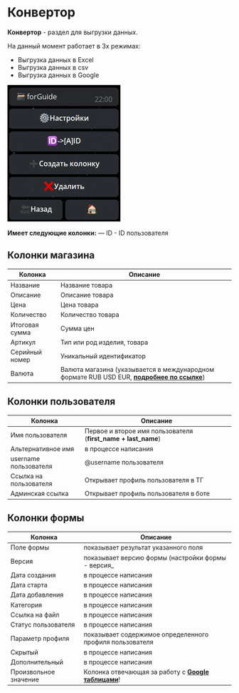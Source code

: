 # Конвертор

**Конвертор** - раздел для выгрузки данных.

На данный момент работает в 3х режимах:
* Выгрузка данных в Excel
* Выгрузка данных в csv
* Выгрузка данных в Google

![](./1.png)

**Имеет следующие колонки:**
— ID - ID пользователя

## Колонки магазина

| Колонка | Описание |
| --- | --- |
| Название | Название товара |
| Описание | Описание товара |
| Цена | Цена товара |
| Количество | Количество товара |
| Итоговая сумма | Сумма цен |
| Артикул | Тип или род изделия, товара |
| Серийный номер | Уникальный идентификатор|
| Валюта | Валюта магазина (указывается в международном формате RUB USD EUR, [**подробнее по ссылке**](https://ru.wikipedia.org/wiki/%D0%A1%D0%BF%D0%B8%D1%81%D0%BE%D0%BA_%D0%B7%D0%BD%D0%B0%D0%BA%D0%BE%D0%B2_%D0%B2%D0%B0%D0%BB%D1%8E%D1%82)) |

## Колонки пользователя

| Колонка | Описание |
| --- | --- |
| Имя пользователя | Первое и второе имя пользователя (**first_name + last_name**) |
| Альтернативное имя | в процессе написания |
| username пользователя | @username пользователя |
| Ссылка на пользователя | Открывает профиль пользователя в ТГ |
| Админская ссылка | Открывает профиль пользователя в боте |

## Колонки формы

| Колонка | Описание |
| --- | --- |
| Поле формы | показывает результат указанного поля |
| Версия | показывает версию формы (настройки формы - версия_ |
| Дата создания | в процессе написания |
| Дата старта | в процессе написания |
| Дата добавления | в процессе написания |
| Категория | в процессе написания |
| Ссылка на файл | в процессе написания |
| Статус пользователя | в процессе написания |
| Параметр профиля | показывает содержимое определенного профиля пользователя |
| Скрытый | в процессе написания |
| Дополнительный | в процессе написания |
| Произвольное значение | Колонка отвечающая за работу с [**Google таблицами**](/docs/admin/google/)! |
